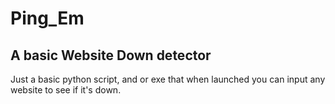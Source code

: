 # Ping_Em
A basic Website Down detector
-----------------------------
Just a basic python script, and or exe that when launched you can input any website to see if it's down.
